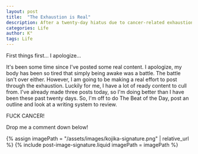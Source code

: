 ```yaml
---
layout: post
title:  "The Exhaustion is Real"
description: After a twenty-day hiatus due to cancer-related exhaustion, I'm pushing through to bring content back to the blog. While the battle with fatigue continues, I'm determined to keep posting - thankfully, I have plenty of material ready to share. I've already managed three posts today and am planning more, including a Beat of the Day, an outline, and a writing system review. The struggle is real, but so is my commitment to keep this blog going.
categories: Life
author: K°
tags: Life
---
```

First things first... I apologize...

It's been some time since I've posted some real content. I apologize, my body has been so tired that simply being awake was a battle. The battle isn't over either. However, I am going to be making a real effort to post through the exhaustion. Luckily for me, I have a lot of ready content to cull from. I've already made three posts today, so I'm doing better than I have been these past twenty days. So, I'm off to do The Beat of the Day, post an outline and look at a writing system to review.

FUCK CANCER!

Drop me a comment down below!

<!-- signature -->
{% assign imagePath = "/assets/images/kojika-signature.png" | relative_url %}
{% include post-image-signature.liquid imagePath = imagePath %}